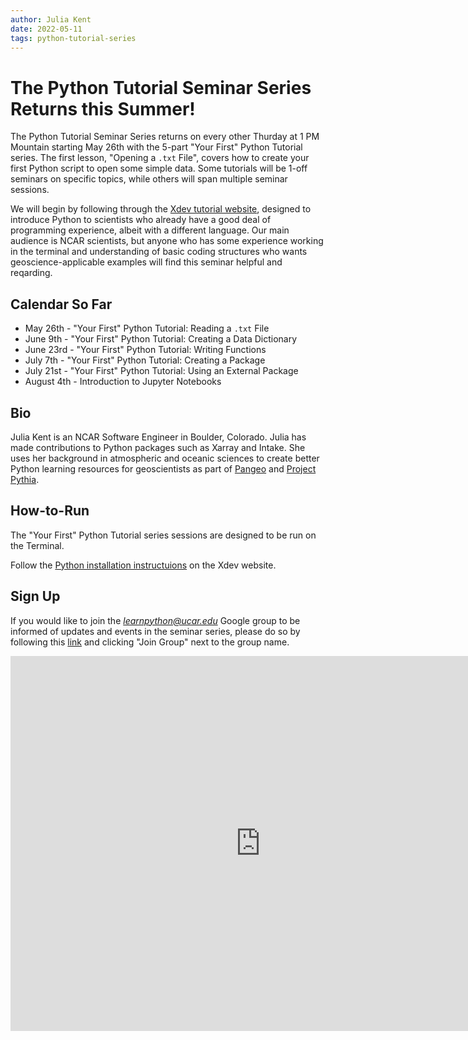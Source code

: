 ```yaml
---
author: Julia Kent
date: 2022-05-11
tags: python-tutorial-series
---
```


# The Python Tutorial Seminar Series Returns this Summer!

The Python Tutorial Seminar Series returns on every other Thurday at 1 PM Mountain starting May 26th with the 5-part "Your First" Python Tutorial series. The first lesson, "Opening a `.txt` File", covers how to create your first Python script to open some simple data. Some tutorials will be 1-off seminars on specific topics, while others will span multiple seminar sessions.

We will begin by following through the [Xdev tutorial website](https://ncar.github.io/python-tutorial/), designed to introduce Python to scientists who already have a good deal of programming experience, albeit with a different language. Our main audience is NCAR scientists, but anyone who has some experience working in the terminal and understanding of basic coding structures who wants geoscience-applicable examples will find this seminar helpful and reqarding.

## Calendar So Far

- May 26th - "Your First" Python Tutorial: Reading a `.txt` File
- June 9th - "Your First" Python Tutorial: Creating a Data Dictionary
- June 23rd - "Your First" Python Tutorial: Writing Functions
- July 7th - "Your First" Python Tutorial: Creating a Package
- July 21st - "Your First" Python Tutorial: Using an External Package
- August 4th - Introduction to Jupyter Notebooks

## Bio

Julia Kent is an NCAR Software Engineer in Boulder, Colorado. Julia has made contributions to Python packages such as Xarray and Intake. She uses her background in atmospheric and oceanic sciences to create better Python learning resources for geoscientists as part of [Pangeo](https://pangeo.io/) and [Project Pythia](https://projectpythia.org/).

## How-to-Run

The "Your First" Python Tutorial series sessions are designed to be run on the Terminal.

Follow the [Python installation instructuions](https://ncar.github.io/python-tutorial/tutorials/yourfirst.html#requirements-installation) on the Xdev website.

## Sign Up

If you would like to join the *learnpython@ucar.edu* Google group to be informed of updates and events in the seminar series, please do so by following this [link](https://groups.google.com/a/ucar.edu/g/learnpython/about) and clicking "Join Group" next to the group name.

<iframe src="https://calendar.google.com/calendar/embed?src=c_krmtmqm6kb5u7ke6t5on9l0rus%40group.calendar.google.com" style="border: 0" width="800" height="600" frameborder="0" scrolling="no"></iframe>
